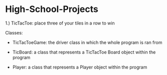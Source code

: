 # High-School-Projects
1.) TicTacToe: place three of your tiles in a row to win

Classes:

- TicTacToeGame: the driver class in which the whole program is ran from

- TicBoard: a class that represents a TicTacToe Board object within the program

- Player: a class that represents a Player object within the program
